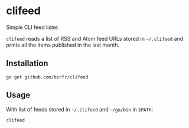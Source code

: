 # clifeed

Simple CLI feed lister.

`clifeed` reads a list of RSS and Atom feed URLs stored in `~/.clifeed` and
prints all the items published in the last month.

## Installation

```shell
go get github.com/berfr/clifeed
```

## Usage

With list of feeds stored in `~/.clifeed` and `~/go/bin` in `$PATH`:

```shell
clifeed
```
